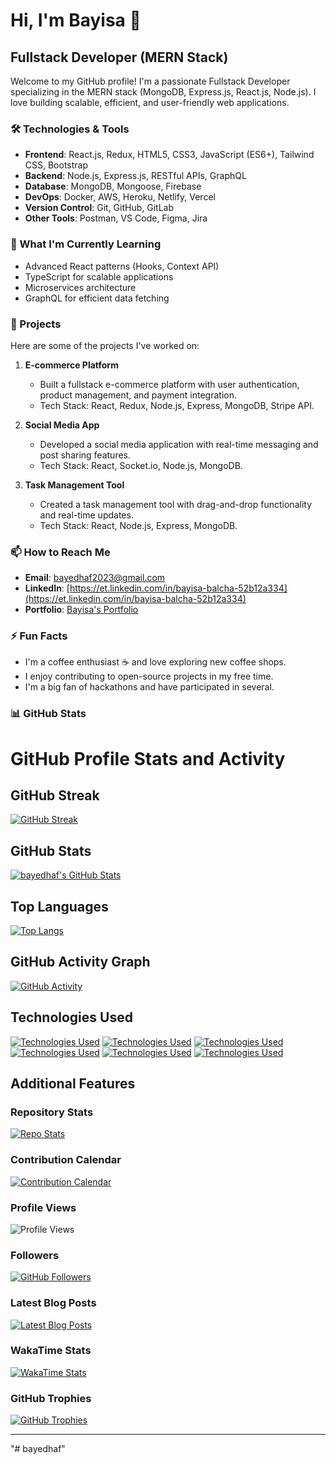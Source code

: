 # Hi, I'm Bayisa 👋


## Fullstack Developer (MERN Stack)

Welcome to my GitHub profile! I'm a passionate Fullstack Developer specializing in the MERN stack (MongoDB, Express.js, React.js, Node.js). I love building scalable, efficient, and user-friendly web applications. 

### 🛠️ Technologies & Tools

- **Frontend**: React.js, Redux, HTML5, CSS3, JavaScript (ES6+), Tailwind CSS, Bootstrap
- **Backend**: Node.js, Express.js, RESTful APIs, GraphQL
- **Database**: MongoDB, Mongoose, Firebase
- **DevOps**: Docker, AWS, Heroku, Netlify, Vercel
- **Version Control**: Git, GitHub, GitLab
- **Other Tools**: Postman, VS Code, Figma, Jira

### 🌱 What I'm Currently Learning

- Advanced React patterns (Hooks, Context API)
- TypeScript for scalable applications
- Microservices architecture
- GraphQL for efficient data fetching

### 💼 Projects

Here are some of the projects I've worked on:

1. **E-commerce Platform**  
   - Built a fullstack e-commerce platform with user authentication, product management, and payment integration.
   - Tech Stack: React, Redux, Node.js, Express, MongoDB, Stripe API.

2. **Social Media App**  
   - Developed a social media application with real-time messaging and post sharing features.
   - Tech Stack: React, Socket.io, Node.js, MongoDB.

3. **Task Management Tool**  
   - Created a task management tool with drag-and-drop functionality and real-time updates.
   - Tech Stack: React, Node.js, Express, MongoDB.

### 📫 How to Reach Me

- **Email**: [bayedhaf2023@gmail.com](mailto:bayedhaf2023@gmail.com)
- **LinkedIn**: [https://et.linkedin.com/in/bayisa-balcha-52b12a334](https://et.linkedin.com/in/bayisa-balcha-52b12a334)
- **Portfolio**: [Bayisa's Portfolio](https://bayisa.dev)


### ⚡ Fun Facts

- I'm a coffee enthusiast ☕ and love exploring new coffee shops.
- I enjoy contributing to open-source projects in my free time.
- I'm a big fan of hackathons and have participated in several.

### 📊 GitHub Stats
# GitHub Profile Stats and Activity

## GitHub Streak
[![GitHub Streak](https://github-readme-streak-stats.herokuapp.com/?user=bayedhaf&theme=dark)](https://git.io/streak-stats)

## GitHub Stats
[![bayedhaf's GitHub Stats](https://github-readme-stats.vercel.app/api?username=bayedhaf&show_icons=true&theme=dark&include_all_commits=true&count_private=true)](https://github.com/bayedhaf)

## Top Languages
[![Top Langs](https://github-readme-stats.vercel.app/api/top-langs/?username=bayedhaf&layout=compact&theme=dark&langs_count=8&hide=html,css)](https://github.com/bayedhaf)

## GitHub Activity Graph
[![GitHub Activity](https://github-readme-activity-graph.cyclic.app/graph?username=bayedhaf&theme=react&area=true&hide_border=true)](https://github.com/bayedhaf)

## Technologies Used
[![Technologies Used](https://img.shields.io/badge/Technologies-Used-blue?style=flat&logo=python&logoColor=white)](https://github.com/bayedhaf)
[![Technologies Used](https://img.shields.io/badge/Technologies-Used-darkgreen?style=flat&logo=javascript&logoColor=white)](https://github.com/bayedhaf)
[![Technologies Used](https://img.shields.io/badge/Technologies-Used-orange?style=flat&logo=react&logoColor=white)](https://github.com/bayedhaf)
[![Technologies Used](https://img.shields.io/badge/Technologies-Used-red?style=flat&logo=java&logoColor=white)](https://github.com/bayedhaf)
[![Technologies Used](https://img.shields.io/badge/Technologies-Used-purple?style=flat&logo=node.js&logoColor=white)](https://github.com/bayedhaf)
[![Technologies Used](https://img.shields.io/badge/Technologies-Used-yellow?style=flat&logo=typescript&logoColor=white)](https://github.com/bayedhaf)

## Additional Features

### Repository Stats
[![Repo Stats](https://github-readme-stats.vercel.app/api/pin/?username=bayedhaf&repo=your-repo-name&theme=dark)](https://github.com/bayedhaf/your-repo-name)

### Contribution Calendar
[![Contribution Calendar](https://github-readme-activity-graph.cyclic.app/graph?username=bayedhaf&theme=github&area=true&hide_border=true)](https://github.com/bayedhaf)

### Profile Views
![Profile Views](https://komarev.com/ghpvc/?username=bayedhaf&color=blue&style=flat)

### Followers
[![GitHub Followers](https://img.shields.io/github/followers/bayedhaf?label=Follow&style=social)](https://github.com/bayedhaf)

### Latest Blog Posts
<!-- Replace with your blog RSS feed -->
[![Latest Blog Posts](https://github-readme-blog-posts.vercel.app/api/posts?username=bayedhaf&count=3)](https://your-blog-url.com)

### WakaTime Stats
[![WakaTime Stats](https://github-readme-stats.vercel.app/api/wakatime?username=bayedhaf&theme=dark)](https://wakatime.com/@bayedhaf)

### GitHub Trophies
[![GitHub Trophies](https://github-profile-trophy.vercel.app/?username=bayedhaf&theme=onedark&row=2&column=3)](https://github.com/bayedhaf)

---
"# bayedhaf" 
